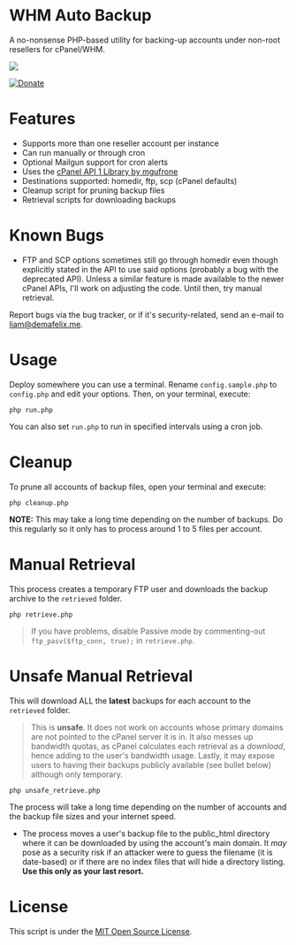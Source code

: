 # WHM Auto Backup
A no-nonsense PHP-based utility for backing-up accounts under non-root resellers for cPanel/WHM.

![](https://github.com/liamdemafelix/whmautobackup/raw/master/screenshot.jpg)

[![Donate](https://github.com/liamdemafelix/whmautobackup/raw/master/donate.jpg)](https://www.paypal.com/cgi-bin/webscr?cmd=_s-xclick&hosted_button_id=GUV2KKLLSGXES)

# Features

* Supports more than one reseller account per instance
* Can run manually or through cron
* Optional Mailgun support for cron alerts
* Uses the [cPanel API 1 Library by mgufrone](https://github.com/mgufrone/cpanel-php)
* Destinations supported: homedir, ftp, scp (cPanel defaults)
* Cleanup script for pruning backup files
* Retrieval scripts for downloading backups

# Known Bugs

* FTP and SCP options sometimes still go through homedir even though explicitly stated in the API to use said options (probably a bug with the deprecated API). Unless a similar feature is made available to the newer cPanel APIs, I'll work on adjusting the code. Until then, try manual retrieval.

Report bugs via the bug tracker, or if it's security-related, send an e-mail to [liam@demafelix.me](mailto:liam@demafelix.me).

# Usage

Deploy somewhere you can use a terminal. Rename `config.sample.php` to `config.php` and edit your options. Then, on your terminal, execute:

```
php run.php
```

You can also set `run.php` to run in specified intervals using a cron job.

# Cleanup

To prune all accounts of backup files, open your terminal and execute:

```
php cleanup.php
```

**NOTE:** This may take a long time depending on the number of backups. Do this regularly so it only has to process around 1 to 5 files per account.

# Manual Retrieval

This process creates a temporary FTP user and downloads the backup archive to the `retrieved` folder.

```
php retrieve.php
```

> If you have problems, disable Passive mode by commenting-out `ftp_pasv($ftp_conn, true);` in `retrieve.php`.

# Unsafe Manual Retrieval

This will download ALL the **latest** backups for each account to the `retrieved` folder.

> This is **unsafe**. It does not work on accounts whose primary domains are not pointed to the cPanel server it is in. It also messes up bandwidth quotas, as cPanel calculates each retrieval as a *download*, hence adding to the user's bandwidth usage. Lastly, it may expose users to having their backups publicly available (see bullet below) although only temporary.

```
php unsafe_retrieve.php
```

The process will take a long time depending on the number of accounts and the backup file sizes and your internet speed.

* The process moves a user's backup file to the public_html directory where it can be downloaded by using the account's main domain. It *may* pose as a security risk if an attacker were to guess the filename (it is date-based) or if there are no index files that will hide a directory listing. **Use this only as your last resort.**

# License

This script is under the [MIT Open Source License](https://opensource.org/licenses/MIT).
